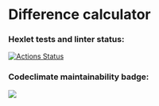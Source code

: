# Difference calculator

### Hexlet tests and linter status:

[![Actions Status](https://github.com/Lasterius/frontend-project-46/workflows/hexlet-check/badge.svg)](https://github.com/Lasterius/frontend-project-46/actions)

### Codeclimate maintainability badge:

<a href="https://codeclimate.com/github/Lasterius/frontend-project-46/maintainability"><img src="https://api.codeclimate.com/v1/badges/f32fb4f552222284efdd/maintainability" /></a>

